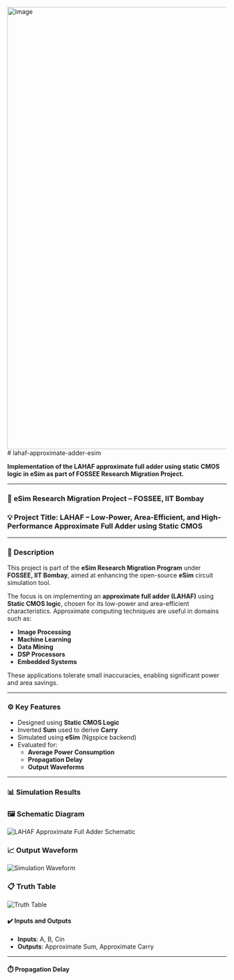 <img width="1918" height="1012" alt="image" src="https://github.com/user-attachments/assets/daf9ea0a-61ce-464d-8e72-f41406080913" /># lahaf-approximate-adder-esim

**Implementation of the LAHAF approximate full adder using static CMOS logic in eSim as part of FOSSEE Research Migration Project.**

---

### 🔬 **eSim Research Migration Project – FOSSEE, IIT Bombay**

### 💡 **Project Title: LAHAF – Low-Power, Area-Efficient, and High-Performance Approximate Full Adder using Static CMOS**

---

### 📘 **Description**

This project is part of the **eSim Research Migration Program** under **FOSSEE, IIT Bombay**, aimed at enhancing the open-source **eSim** circuit simulation tool.

The focus is on implementing an **approximate full adder (LAHAF)** using **Static CMOS logic**, chosen for its low-power and area-efficient characteristics. Approximate computing techniques are useful in domains such as:

- **Image Processing**
- **Machine Learning**
- **Data Mining**
- **DSP Processors**
- **Embedded Systems**


These applications tolerate small inaccuracies, enabling significant power and area savings.

---

### ⚙️ **Key Features**

- Designed using **Static CMOS Logic**
- Inverted **Sum** used to derive **Carry**
- Simulated using **eSim** (Ngspice backend)
- Evaluated for:
  - **Average Power Consumption**
  - **Propagation Delay**
  - **Output Waveforms**

---

### 📊 **Simulation Results**
### 🖼️ Schematic Diagram
![LAHAF Approximate Full Adder Schematic](images/approx_sch.png)

### 📈 Output Waveform
![Simulation Waveform](images/approx_wave.png)

### 📋 Truth Table
![Truth Table](images/truthtable.png)

#### ✔️ **Inputs and Outputs**
- **Inputs**: A, B, Cin  
- **Outputs**: Approximate Sum, Approximate Carry  

---

#### ⏱️ **Propagation Delay**
